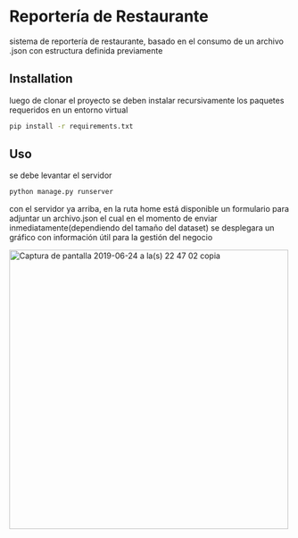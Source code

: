 # Reportería de Restaurante

sistema de reportería de restaurante, basado en el consumo de un archivo .json con estructura definida previamente

## Installation

luego de clonar el proyecto se deben instalar recursivamente los paquetes requeridos en un entorno virtual

```bash
pip install -r requirements.txt
```

## Uso

se debe levantar el servidor

```bash
python manage.py runserver
```

con el servidor ya arriba, en la ruta home está disponible un formulario para adjuntar un archivo.json
el cual en el momento de enviar inmediatamente(dependiendo del tamaño del dataset) se desplegara un gráfico con información útil para la gestión del negocio   


<img width="500" alt="Captura de pantalla 2019-06-24 a la(s) 22 47 02 copia" src="https://user-images.githubusercontent.com/14500233/60065952-9004a480-96d3-11e9-8ffc-7cabd7f8c57b.png">


